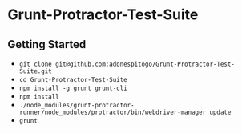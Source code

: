 # Grunt-Protractor-Test-Suite

Getting Started
-----------------
 - `git clone git@github.com:adonespitogo/Grunt-Protractor-Test-Suite.git`
 - `cd Grunt-Protractor-Test-Suite`
 - `npm install -g grunt grunt-cli`
 - `npm install`
 - `./node_modules/grunt-protractor-runner/node_modules/protractor/bin/webdriver-manager update`
 - `grunt`
